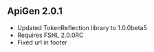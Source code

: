 ## ApiGen 2.0.1 ##

* Updated TokenReflection library to 1.0.0beta5
* Requires FSHL 2.0.0RC
* Fixed url in footer
